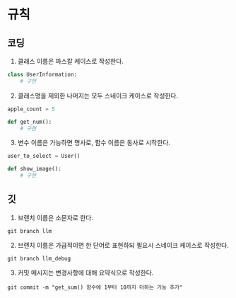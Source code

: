 # 규칙

## 코딩

1. 클래스 이름은 파스칼 케이스로 작성한다.

~~~ python
class UserInformation:
    # 구현
~~~

2. 클래스명을 제외한 나머지는 모두 스네이크 케이스로 작성한다.

~~~ python
apple_count = 5

def get_num():
    # 구현
~~~

3. 변수 이름은 가능하면 명사로, 함수 이름은 동사로 시작한다.

~~~ python
user_to_select = User()

def show_image():
    # 구현
~~~

## 깃

1. 브랜치 이름은 소문자로 한다.

~~~ git
git branch llm
~~~

2. 브랜치 이름은 가급적이면 한 단어로 표현하되 필요시 스네이크 케이스로 작성한다.

~~~ git
git branch llm_debug
~~~

3. 커밋 메시지는 변경사항에 대해 요약식으로 작성한다.

~~~ git
git commit -m "get_sum() 함수에 1부터 10까지 더하는 기능 추가"
~~~